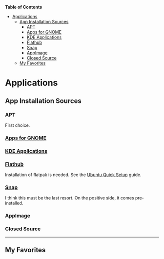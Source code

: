 <!-- START doctoc generated TOC please keep comment here to allow auto update -->
<!-- DON'T EDIT THIS SECTION, INSTEAD RE-RUN doctoc TO UPDATE -->
**Table of Contents**

- [Applications](#applications)
  - [App Installation Sources](#app-installation-sources)
    - [APT](#apt)
    - [Apps for GNOME](#apps-for-gnome)
    - [KDE Applications](#kde-applications)
    - [Flathub](#flathub)
    - [Snap](#snap)
    - [AppImage](#appimage)
    - [Closed Source](#closed-source)
  - [My Favorites](#my-favorites)

<!-- END doctoc generated TOC please keep comment here to allow auto update -->

# Applications

## App Installation Sources

### APT

First choice.

### [Apps for GNOME](https://apps.gnome.org/)

### [KDE Applications](https://apps.kde.org/)

### [Flathub](https://flathub.org/home)

Installation of flatpak is needed. See the [Ubuntu Quick Setup](https://flatpak.org/setup/Ubuntu) guide.

### [Snap](https://snapcraft.io/store)

I think this must be the last resort. On the positive side, it comes pre-installed.

### AppImage

### Closed Source


-----

## My Favorites

